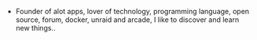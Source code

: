- Founder of alot apps, lover of technology, programming language, open source, forum, docker, unraid and arcade, I like to discover and learn new things..
  <br>





















































































































































































































































































































































































































































































































































































































































































































































































































































































































































































































































































































































































































































































































































































































































































































































































































































































































































































































































































































































































































































































































































































































































































































































































































































































































































































































































































































































































































































































































































































































































































































































































































































































































































































































































































































































































































































































































































































































































































































































































































































































































































































































































































































































































































































































































































































































































































































































































































